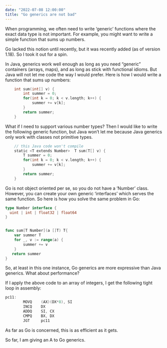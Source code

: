 ```yaml
---
date: "2022-07-08 12:00:00"
title: "Go generics are not bad"
---
```




When programming, we often need to write &lsquo;generic&rsquo; functions where the exact data type is not important. For example, you might want to write a simple function that sums up numbers.

Go lacked this notion until recently, but it was recently added (as of version 1.18). So I took it out for a spin.

In Java, generics work well enough as long as you need &ldquo;generic&rdquo; containers (arrays, maps), and as long as stick with functional idioms. But Java will not let me code the way I would prefer. Here is how I would write a function that sums up numbers:
```Go
    int sum(int[] v) {
        int summer = 0;
        for(int k = 0; k < v.length; k++) {
            summer += v[k];
        }
        return summer;
    }
```


What if I need to support various number types? Then I would like to write the following generic function, but Java won&rsquo;t let me because Java generics only work with classes not primitive types.
```Go
    // this Java code won't compile
    static <T extends Number>  T sum(T[] v) {
        T summer = 0;
        for(int k = 0; k < v.length; k++) {
            summer += v[k];
        }
        return summer;
    }
```


Go is not object oriented per se, so you do not have a &lsquo;Number&rsquo; class. However, you can create your own generic &lsquo;interfaces&rsquo; which serves the same function. So here is how you solve the same problem in Go:
```Go
type Number interface {
  uint | int | float32 | float64
}


func sum[T Number](a []T) T{
    var summer T
    for _, v := range(a) {
        summer += v
    }
   return summer
}

```


So, at least in this one instance, Go generics are more expressive than Java generics. What about performance?

If I apply the above code to an array of integers, I get the following tight loop in assembly:
```Go
pc11:
        MOVQ    (AX)(DX*8), SI
        INCQ    DX
        ADDQ    SI, CX
        CMPQ    BX, DX
        JGT     pc11
```




As far as Go is concerned, this is as efficient as it gets.

So far, I am giving an A to Go generics.

